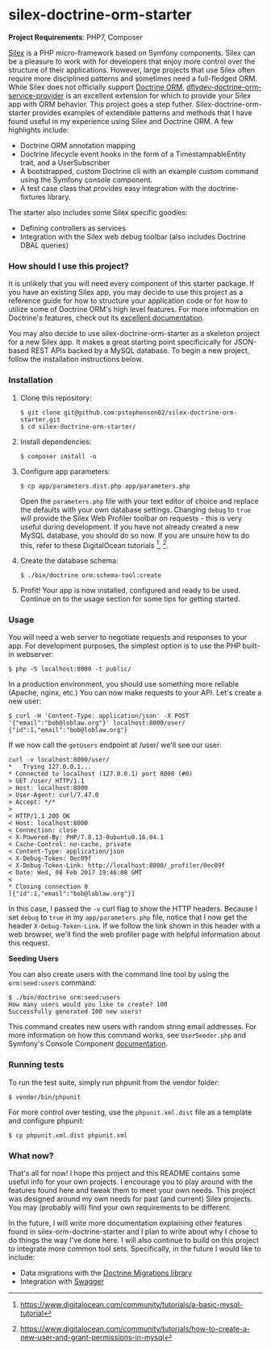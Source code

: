 # silex-doctrine-orm-starter

**Project Requirements**: PHP7, Composer

[Silex](http://silex.sensiolabs.org/) is a PHP micro-framework based on Symfony components. Silex can be a pleasure to work with for developers that enjoy more control over the structure of their applications. However, large projects that use Silex often require more disciplined patterns and sometimes need a full-fledged ORM. While Silex does not officially support [Doctrine ORM](http://www.doctrine-project.org/projects/orm.html), [dflydev-doctrine-orm-service-provider](https://github.com/dflydev/dflydev-doctrine-orm-service-provider) is an excellent extension for which to provide your Silex app with ORM behavior. This project goes a step futher. Silex-doctrine-orm-starter provides examples of extendible patterns and methods that I have found useful in my experience using Silex and Doctrine ORM. A few highlights include:

  - Doctrine ORM annotation mapping
  - Doctrine lifecycle event hooks in the form of a TimestampableEntity trait, and a UserSubscriber
  - A bootstrapped, custom Doctrine cli with an example custom command using the Symfony console component.
  - A test case class that provides easy integration with the doctrine-fixtures library.

The starter also includes some Silex specific goodies:
  - Defining controllers as services
  - Integration with the Silex web debug toolbar (also includes Doctrine DBAL queries)

### How should I use this project?

It is unlikely that you will need every component of this starter package. If you have an existing Silex app, you may decide to use this project as a reference guide for how to structure your application code or for how to utilize some of Doctrine ORM's high level features. For more information on Doctrine's features, check out its [excellent documentation](http://docs.doctrine-project.org/projects/doctrine-orm/en/latest/).

You may also decide to use silex-doctrine-orm-starter as a skeleton project for a new Silex app. It makes a great starting point specificically for JSON-based REST APIs backed by a MySQL database. To begin a new project, follow the installation instructions below.

### Installation

1. Clone this repository:
    ```
    $ git clone git@github.com:pstephenson02/silex-doctrine-orm-starter.git
    $ cd silex-doctrine-orm-starter/
    ```
2. Install dependencies:
    ```
    $ composer install -o
    ```
3. Configure app parameters:
    ```
    $ cp app/parameters.dist.php app/parameters.php
    ```
    Open the `parameters.php` file with your text editor of choice and replace the defaults with your own database settings. Changing `debug` to `true` will provide the Silex Web Profiler toolbar on requests - this is very useful during development. If you have not already created a new MySQL database, you should do so now. If you are unsure how to do this, refer to these DigitalOcean tutorials [^1], [^2].
    
4. Create the database schema:
    ```
    $ ./bin/doctrine orm:schema-tool:create
    ```
5. Profit! Your app is now installed, configured and ready to be used. Continue on to the usage section for some tips for getting started.

### Usage
You will need a web server to negotiate requests and responses to your app. For development purposes, the simplest option is to use the PHP built-in webserver:
```
$ php -S localhost:8000 -t public/
```
In a production environment, you should use something more reliable (Apache, nginx, etc.)
You can now make requests to your API. Let's create a new user:
```
$ curl -H 'Content-Type: application/json' -X POST '{"email":"bob@loblaw.org"}' localhost:8000/user/
{"id":1,"email":"bob@loblaw.org"}
```

If we now call the `getUsers` endpoint at /user/ we'll see our user:
```
curl -v localhost:8000/user/
*   Trying 127.0.0.1...
* Connected to localhost (127.0.0.1) port 8000 (#0)
> GET /user/ HTTP/1.1
> Host: localhost:8000
> User-Agent: curl/7.47.0
> Accept: */*
> 
< HTTP/1.1 200 OK
< Host: localhost:8000
< Connection: close
< X-Powered-By: PHP/7.0.13-0ubuntu0.16.04.1
< Cache-Control: no-cache, private
< Content-Type: application/json
< X-Debug-Token: 0ec09f
< X-Debug-Token-Link: http://localhost:8000/_profiler/0ec09f
< Date: Wed, 08 Feb 2017 19:46:08 GMT
< 
* Closing connection 0
[{"id":1,"email":"bob@loblaw.org"}]
```
In this case, I passed the `-v` curl flag to show the HTTP headers. Because I set `debug` to `true` in my `app/parameters.php` file, notice that I now get the header `X-Debug-Token-Link`. If we follow the link shown in this header with a web browser, we'll find the web profiler page with helpful information about this request.

**Seeding Users**

You can also create users with the command line tool by using the `orm:seed:users` command:
```
$ ./bin/doctrine orm:seed:users
How many users would you like to create? 100
Successfully generated 100 new users!
```
This command creates new users with random string email addresses. For more information on how this command works, see `UserSeeder.php` and Symfony's Console Component [documentation](http://symfony.com/doc/current/components/console.html).

### Running tests
To run the test suite, simply run phpunit from the vendor folder:
```
$ vendor/bin/phpunit
```
For more control over testing, use the `phpunit.xml.dist` file as a template and configure phpunit:
```
$ cp phpunit.xml.dist phpunit.xml
```

### What now?

That's all for now! I hope this project and this README contains some useful info for your own projects. I encourage you to play around with the features found here and tweak them to meet your own needs. This project was designed around my own needs for past (and current) Silex projects. You may (probably will) find your own requirements to be different.

In the future, I will write more documentation explaining other features found in silex-orm-doctrine-starter and I plan to write about why I chose to do things the way I've done here. I will also continue to build on this project to integrate more common tool sets. Specifically, in the future I would like to include:
* Data migrations with the [Doctrine Migrations library](https://github.com/doctrine/migrations)
* Integration with [Swagger](http://swagger.io/)


[^1]: https://www.digitalocean.com/community/tutorials/a-basic-mysql-tutorial
[^2]: https://www.digitalocean.com/community/tutorials/how-to-create-a-new-user-and-grant-permissions-in-mysql
